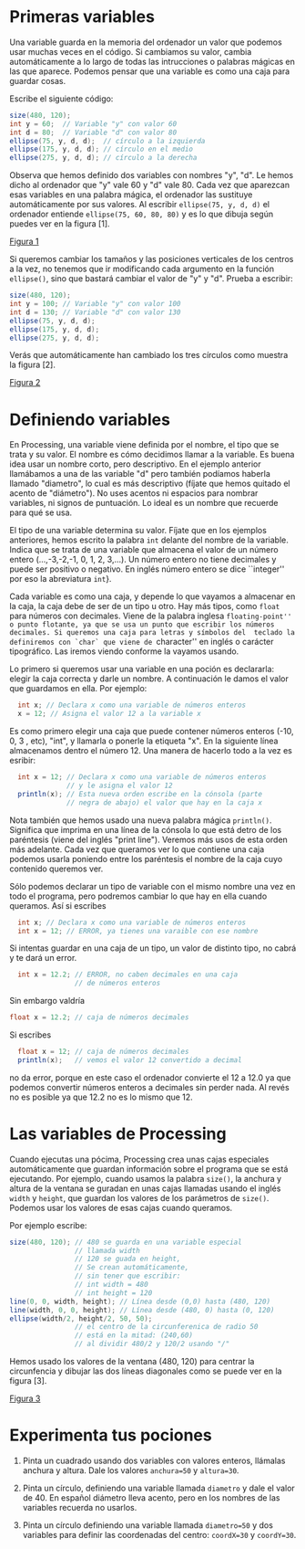 # Primeras variables

Una variable guarda en la memoria del ordenador un valor que podemos
usar muchas veces en el código. Si cambiamos su valor, cambia
automáticamente a lo largo de todas las intrucciones o palabras mágicas
en las que aparece. Podemos pensar que una variable es como una caja
para guardar cosas.

Escribe el siguiente código:

``` {.java bgcolor="olive!10"}
size(480, 120);
int y = 60;  // Variable "y" con valor 60
int d = 80;  // Variable "d" con valor 80
ellipse(75, y, d, d);  // círculo a la izquierda
ellipse(175, y, d, d); // círculo en el medio
ellipse(275, y, d, d); // círculo a la derecha
```

Observa que hemos definido dos variables con nombres "y", "d". Le hemos
dicho al ordenador que "y" vale 60 y "d" vale 80. Cada vez que aparezcan
esas variables en una palabra mágica, el ordenador las sustituye
automáticamente por sus valores. Al escribir `ellipse(75, y, d, d)` el
ordenador entiende `ellipse(75, 60, 80, 80)` y es lo que dibuja según
puedes ver en la figura [1].

[Figura 1](pictures/ps9_1.png)

Si queremos cambiar los tamaños y las posiciones verticales de los
centros a la vez, no tenemos que ir modificando cada argumento en la
función `ellipse()`, sino que bastará cambiar el valor de "y" y "d".
Prueba a escribir:

``` {.java bgcolor="olive!10"}
size(480, 120);
int y = 100; // Variable "y" con valor 100
int d = 130; // Variable "d" con valor 130
ellipse(75, y, d, d); 
ellipse(175, y, d, d); 
ellipse(275, y, d, d);
```

Verás que automáticamente han cambiado los tres círculos como muestra la
figura [2].

[Figura 2](pictures/ps9_2.png)

# Definiendo variables

En Processing, una variable viene definida por el nombre, el tipo que se
trata y su valor. El nombre es cómo decidimos llamar a la variable. Es
buena idea usar un nombre corto, pero descriptivo. En el ejemplo
anterior llamábamos a una de las variable "d" pero también podíamos
haberla llamado "diametro", lo cual es más descriptivo (fíjate que hemos
quitado el acento de "diámetro"). No uses acentos ni espacios para
nombrar variables, ni signos de puntuación. Lo ideal es un nombre que
recuerde para qué se usa.

El tipo de una variable determina su valor. Fíjate que en los ejemplos
anteriores, hemos escrito la palabra `int` delante del nombre de la
variable. Indica que se trata de una variable que almacena el valor de
un número entero (...,-3,-2,-1, 0, 1, 2, 3,...). Un número entero
no tiene decimales y puede ser positivo o negativo. En inglés número entero
se dice ``integer'' por eso la abreviatura `int`}. 

Cada variable es como una caja, y depende lo que vayamos a
almacenar en la caja, la caja debe de ser de un tipo u otro. Hay más tipos, 
como `float` para números con decimales. Viene de la palabra inglesa 
``floating-point'' o punto flotante, ya que se usa un punto que escribir
los números decimales. Si queremos una caja para letras y símbolos del 
teclado la definiremos con `char` que viene de ``character'' en 
inglés o carácter tipográfico. Las iremos viendo conforme la vayamos usando.

Lo primero si queremos usar una variable en una poción es declararla:
elegir la caja correcta y darle un nombre. A continuación le damos el
valor que guardamos en ella. Por ejemplo:

``` {.java bgcolor="olive!10"}
  int x; // Declara x como una variable de números enteros
  x = 12; // Asigna el valor 12 a la variable x
```

Es como primero elegir una caja que puede contener números enteros (-10,
0, 3 , etc), "int", y llamarla o ponerle la etiqueta "x". En la
siguiente línea almacenamos dentro el número 12. Una manera de hacerlo
todo a la vez es esribir:

``` {.java bgcolor="olive!10"}
  int x = 12; // Declara x como una variable de números enteros
              // y le asigna el valor 12
  println(x); // Esta nueva orden escribe en la cónsola (parte
              // negra de abajo) el valor que hay en la caja x
```

Nota también que hemos usado una nueva palabra mágica `println()`.
Significa que imprima en una línea de la cónsola lo que está detro de
los paréntesis (viene del inglés "print line"). Veremos más usos de esta
orden más adelante. Cada vez que queramos ver lo que contiene una caja
podemos usarla poniendo entre los paréntesis el nombre de la caja cuyo
contenido queremos ver.

Sólo podemos declarar un tipo de variable con el mismo nombre una vez en
todo el programa, pero podremos cambiar lo que hay en ella cuando
queramos. Así si escribes

``` {.java bgcolor="olive!10"}
  int x; // Declara x como una variable de números enteros
  int x = 12; // ERROR, ya tienes una varaible con ese nombre
```

Si intentas guardar en una caja de un tipo, un valor de distinto tipo,
no cabrá y te dará un error.

``` {.java bgcolor="olive!10"}
  int x = 12.2; // ERROR, no caben decimales en una caja
                // de números enteros 
```

Sin embargo valdría

``` {.java bgcolor="olive!10"}
float x = 12.2; // caja de números decimales 
```

Si escribes

``` {.java bgcolor="olive!10"}
  float x = 12; // caja de números decimales
  println(x);   // vemos el valor 12 convertido a decimal 
```

no da error, porque en este caso el ordenador convierte el 12 a 12.0 ya
que podemos convertir números enteros a decimales sin perder nada. Al
revés no es posible ya que 12.2 no es lo mismo que 12.

# Las variables de Processing

Cuando ejecutas una pócima, Processing crea unas cajas especiales
automáticamente que guardan información sobre el programa que se está
ejecutando. Por ejemplo, cuando usamos la palabra `size()`, la anchura y
altura de la ventana se guradan en unas cajas llamadas usando el inglés
`width` y `height`, que guardan los valores de los parámetros de
`size()`. Podemos usar los valores de esas cajas cuando queramos.

Por ejemplo escribe:

``` {.java bgcolor="olive!10"}
size(480, 120); // 480 se guarda en una variable especial 
                // llamada width
                // 120 se guada en height, 
                // Se crean automáticamente,
                // sin tener que escribir:
                // int width = 480
                // int height = 120
line(0, 0, width, height); // Línea desde (0,0) hasta (480, 120)
line(width, 0, 0, height); // Línea desde (480, 0) hasta (0, 120)
ellipse(width/2, height/2, 50, 50); 
                // el centro de la circunferenica de radio 50
                // está en la mitad: (240,60) 
                // al dividir 480/2 y 120/2 usando "/"
```

Hemos usado los valores de la ventana (480, 120) para centrar la
circunfencia y dibujar las dos líneas diagonales como se puede ver en la
figura [3].

[Figura 3](pictures/ps9_3.png)

# Experimenta tus pociones

1.  Pinta un cuadrado usando dos variables con valores enteros, llámalas
    anchura y altura. Dale los valores `anchura=50` y `altura=30`.

2.  Pinta un círculo, definiendo una variable llamada `diametro` y dale
    el valor de 40. En español diámetro lleva acento, pero en los
    nombres de las variables recuerda no usarlos.

3.  Pinta un círculo definiendo una variable llamada `diametro=50` y dos
    variables para definir las coordenadas del centro: `coordX=30` y
    `coordY=30`.
